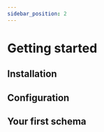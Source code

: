```yaml
---
sidebar_position: 2
---
```


# Getting started

## Installation

## Configuration

## Your first schema
